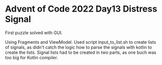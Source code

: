 # Advent of Code 2022 Day13 Distress Signal

First puzzle solved with GUI.

Using Fragments and ViewModel.
Used script input_to_list.sh to create lists of signals, as didn't catch the logic how to
parse the signals with kotlin to create the lists.
Signal lists had to be created in two parts, as one buch was too big for Kotlin compiler.

